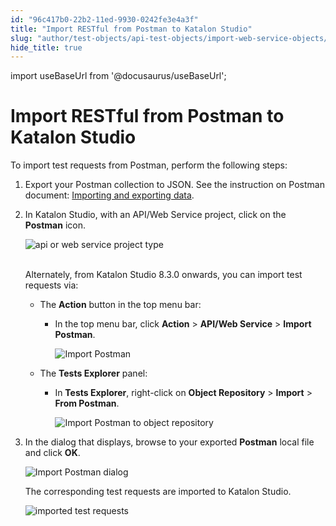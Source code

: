 ```yaml
---
id: "96c417b0-22b2-11ed-9930-0242fe3e4a3f"
title: "Import RESTful from Postman to Katalon Studio"
slug: "author/test-objects/api-test-objects/import-web-service-objects/import-restful-from-postman-to-katalon-studio"
hide_title: true
---
```

import useBaseUrl from '@docusaurus/useBaseUrl';


# <a id="id" class="anchor_top_offset"/><a id="ariaid-title1" class="anchor_top_offset"/>Import RESTful from Postman to <span xmlns="http://www.w3.org/1999/xhtml" className="ph">Katalon Studio</span> 

<p xmlns="http://www.w3.org/1999/xhtml" className="p">To import test requests from Postman, perform the following steps:</p> 
<ol xmlns="http://www.w3.org/1999/xhtml" className="ol"><li className="li"><p className="p">Export your Postman collection to JSON. See the instruction on Postman document: <a className="xref j-external-link" href="https://learning.getpostman.com/docs/postman/collections/data_formats/#exporting-and-importing-postman-data" target="_blank">Importing and exporting data</a>.</p></li><li className="li"><p className="p">In Katalon Studio, with an API/Web Service project, click on the <strong className="ph b">Postman</strong> icon.</p><p className="p"><img className="image" src={useBaseUrl("https://github.com/katalon-studio/docs-images/raw/master/katalon-studio/docs/import-postman/postman.png")} width={500} alt="api or web service project type" /><br /><br /></p><p className="p">Alternately, from Katalon Studio 8.3.0 onwards, you can import test requests via:</p><ul className="ul"><li className="li"><p className="p">The <strong className="ph b">Action</strong> button in the top menu bar:</p><ul className="ul"><li className="li"><p className="p">In the top menu bar, click <strong className="ph b">Action</strong> &gt; <strong className="ph b">API/Web Service</strong> &gt; <strong className="ph b">Import Postman</strong>.</p><p className="p"><img className="image" width={350} src={useBaseUrl("/6fc94930-538d-11ed-a602-0242cfbc79b5.png")} alt="Import Postman" /></p></li></ul></li><li className="li"><p className="p">The <strong className="ph b">Tests Explorer</strong> panel:</p><ul className="ul"><li className="li"><p className="p">In <strong className="ph b">Tests Explorer</strong>, right-click on <strong className="ph b">Object Repository</strong> &gt; <strong className="ph b">Import</strong> &gt; <strong className="ph b">From Postman</strong>.</p><p className="p"><img className="image" width={500} src={useBaseUrl("/6fc21d40-538d-11ed-a602-0242cfbc79b5.png")} alt="Import Postman to object repository" /></p></li></ul></li></ul></li><li className="li"><p className="p">In the dialog that displays, browse to your exported <strong className="ph b">Postman</strong> local file and click <strong className="ph b">OK</strong>.</p><p className="p"><img className="image" width={500} src={useBaseUrl("/6fbb3f70-538d-11ed-a602-0242cfbc79b5.png")} alt="Import Postman dialog" /></p><p className="p">The corresponding test requests are imported to Katalon Studio.</p><p className="p"><img className="image" src={useBaseUrl("https://github.com/katalon-studio/docs-images/raw/master/katalon-studio/new/version-615/img2.png")} width={450} alt="imported test requests" /><br /><br /></p></li></ol> 
